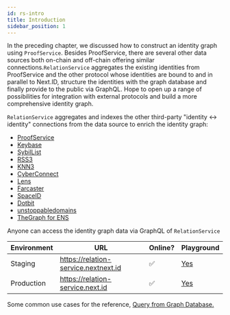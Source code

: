 ```yaml
---
id: rs-intro
title: Introduction
sidebar_position: 1
---
```


In the preceding chapter, we discussed how to construct an identity graph using `ProofService`. Besides ProofService, there are several other data sources both on-chain and off-chain offering similar connections.`RelationService` aggregates the existing identities from ProofService and the other protocol whose identities are bound to and in parallel to Next.ID, structure the identities with the graph database and finally provide to the public via GraphQL. Hope to open up a range of possibilities for integration with external protocols and build a more comprehensive identity graph.

`RelationService` aggregates and indexes the other third-party "identity <-> identity" connections from the data source to enrich the identity graph:
- [ProofService](../proof-service/ps-intro)
- [Keybase](https://keybase.io)
- [SybilList](https://github.com/Uniswap/sybil-list/blob/master/verified.json)
- [RSS3](https://rss3.io/network/api.html)
- [KNN3](https://docs.knn3.xyz/graphql)
- [CyberConnect](https://cyberconnect.me)
- [Lens](https://www.lens.dev/)
- [Farcaster](https://www.farcaster.xyz/)
- [SpaceID](https://space.id/)
- [Dotbit](https://www.did.id/)
- [unstoppabledomains](https://unstoppabledomains.com/)
- [TheGraph for ENS](https://thegraph.com/hosted-service/subgraph/ensdomains/ens)

Anyone can access the identity graph data via GraphQL of `RelationService`

| Environment | URL                                  | Online? | Playground                                  |
| ----------- | ------------------------------------ | ------- | ------------------------------------------- |
| Staging     | https://relation-service.nextnext.id | ✅       | [Yes](https://relation-service.nextnext.id) |
| Production  | https://relation-service.next.id     | ✅       | [Yes](https://relation-service.next.id)     |

Some common use cases for the reference, [Query from Graph Database.](rs-example)
